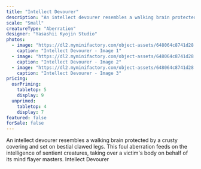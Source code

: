 ```yaml
---
title: "Intellect Devourer"
description: "An intellect devourer resembles a walking brain protected by a crusty covering and set on bestial clawed legs. This foul aberration feeds on the intelligence of sentient creatures, taking over a victim's body on behalf of its mind flayer masters. Intellect Devourer"
scale: "Small"
creatureType: "Aberration"
designer: "Yasashii Kyojin Studio"
photos:
  - image: "https://dl2.myminifactory.com/object-assets/648064c8741d28.73970614/images/720X720-intellectdevourer-01-a.jpg"
    caption: "Intellect Devourer - Image 1"
  - image: "https://dl2.myminifactory.com/object-assets/648064c8741d28.73970614/images/720X720-intellectdevourer-01-b.jpg"
    caption: "Intellect Devourer - Image 2"
  - image: "https://dl2.myminifactory.com/object-assets/648064c8741d28.73970614/images/720X720-intellectdevourer-01-c.jpg"
    caption: "Intellect Devourer - Image 3"
pricing:
  osrPriming:
    tabletop: 5
    display: 9
  unprimed:
    tabletop: 4
    display: 7
featured: false
forSale: false
---
```


An intellect devourer resembles a walking brain protected by a crusty covering and set on bestial clawed legs. This foul aberration feeds on the intelligence of sentient creatures, taking over a victim's body on behalf of its mind flayer masters. Intellect Devourer